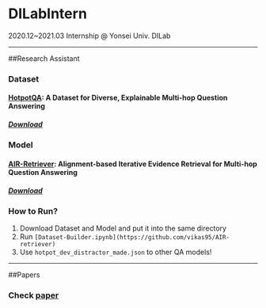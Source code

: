 # DILabIntern
 2020.12~2021.03 Internship @ Yonsei Univ. DILab
 
***
##Research Assistant

### Dataset
#### [HotpotQA](https://arxiv.org/abs/1809.09600): A Dataset for Diverse, Explainable Multi-hop Question Answering
##### [Download](https://hotpotqa.github.io/)

### Model
#### [AIR-Retriever](https://arxiv.org/abs/2005.01218): Alignment-based Iterative Evidence Retrieval for Multi-hop Question Answering
##### [Download](https://github.com/vikas95/AIR-retriever)

### How to Run?
1. Download Dataset and Model and put it into the same directory
2. Run `[Dataset-Builder.ipynb](https://github.com/vikas95/AIR-retriever)`
3. Use `hotpot_dev_distractor_made.json` to other QA models!

***
##Papers
### Check [paper](https://github.com/TikaToka/dilab-internship/tree/main/paper)

